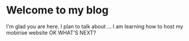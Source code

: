 # Welcome to my blog

I'm glad you are here. I plan to talk about ...
I am learning how to host my mobirise website
OK WHAT'S NEXT?
